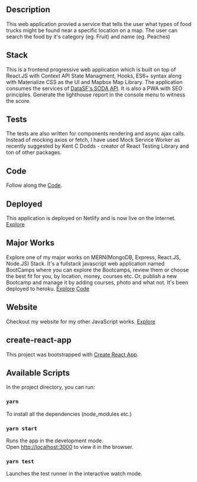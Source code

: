 ## Description

This web application provied a service that tells the user what types of food trucks might be found near a specific location on a map. The user can search the food by it's category (eg. Fruit) and name (eg. Peaches)

## Stack

This is a frontend progressive web application which is built on top of React.JS with Context API State Managment, Hooks, ES6+ syntax along with Materialize CSS as the UI and Mapbox Map Library. The application consumes the services of [DataSF's SODA API](https://datasf.org/). It is also a PWA with SEO principles. Generate the lighthouse report in the console menu to witness the score. 

## Tests

The tests are also written for components rendering and async ajax calls. Instead of mocking axios or fetch, I have used Mock Service Worker as recently suggested by Kent C Dodds - creator of React Testing Library and ton of other packages.

## Code

Follow along the [Code](https://github.com/inblack67/Mapbox-Food-Trucks).

## Deployed

This application is deployed on Netlify and is now live on the Internet. [Explore](https://food-trucks.netlify.app/)


## Major Works

Explore one of my major works on MERN(MongoDB, Express, React.JS, Node.JS) Stack. It's a fullstack javascript web application named BootCamps where you can explore the Bootcamps, review them or choose the best fit for you, by location, money, courses etc. Or, publish a new Bootcamp and manage it by adding courses, photo and what not. It's been deployed to heroku. [Explore](https://vast-peak-56244.herokuapp.com/) [Code](https://github.com/inblack67/Bootcamps-MERN-2.0)


## Website
Checkout my website for my other JavaScript works. [Explore](https://inblack67.netlify.app/)


## create-react-app

This project was bootstrapped with [Create React App](https://github.com/facebook/create-react-app).

## Available Scripts

In the project directory, you can run:

### `yarn`

To install all the dependencies (node_modules etc.)

### `yarn start`

Runs the app in the development mode.<br />
Open [http://localhost:3000](http://localhost:3000) to view it in the browser.

### `yarn test`

Launches the test runner in the interactive watch mode.<br />